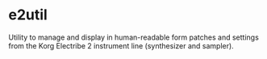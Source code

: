 # e2util

Utility to manage and display in human-readable form patches and settings from the Korg Electribe 2 instrument line (synthesizer and sampler).
